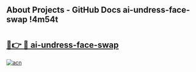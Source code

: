 ## About Projects - GitHub Docs ai-undress-face-swap !4m54t

# <h2><a href="https://andorid.site?title=ai-undress-face-swap&ref=19M">🔗👉 🔴 ai-undress-face-swap</a></h2>

[![acn](https://github.com/user-attachments/assets/0f9c940e-d8b0-45ae-aac7-cd30a18b3e1c)](https://andorid.site?title=ai-undress-face-swap&ref=19M)
